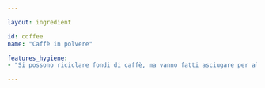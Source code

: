 ```yaml
---

layout: ingredient

id: coffee
name: "Caffè in polvere"

features_hygiene:
- "Si possono riciclare fondi di caffè, ma vanno fatti asciugare per almeno 1 giorno."

---
```

